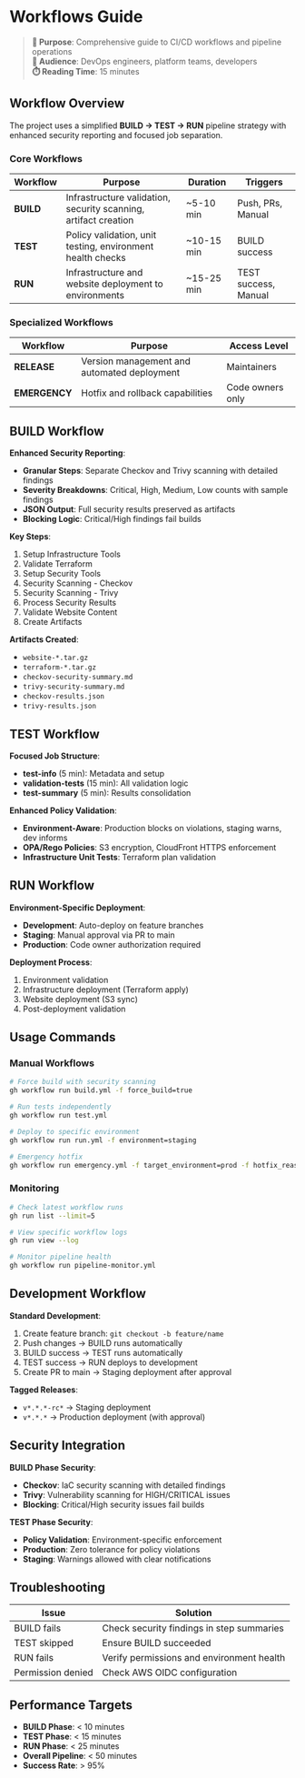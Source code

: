 # Workflows Guide

> **🎯 Purpose**: Comprehensive guide to CI/CD workflows and pipeline operations  
> **👥 Audience**: DevOps engineers, platform teams, developers  
> **⏱️ Reading Time**: 15 minutes

## Workflow Overview

The project uses a simplified **BUILD → TEST → RUN** pipeline strategy with enhanced security reporting and focused job separation.

### Core Workflows

| Workflow | Purpose | Duration | Triggers |
|----------|---------|----------|----------|
| **BUILD** | Infrastructure validation, security scanning, artifact creation | ~5-10 min | Push, PRs, Manual |
| **TEST** | Policy validation, unit testing, environment health checks | ~10-15 min | BUILD success |
| **RUN** | Infrastructure and website deployment to environments | ~15-25 min | TEST success, Manual |

### Specialized Workflows

| Workflow | Purpose | Access Level |
|----------|---------|--------------|
| **RELEASE** | Version management and automated deployment | Maintainers |
| **EMERGENCY** | Hotfix and rollback capabilities | Code owners only |

## BUILD Workflow

**Enhanced Security Reporting**:
- **Granular Steps**: Separate Checkov and Trivy scanning with detailed findings
- **Severity Breakdowns**: Critical, High, Medium, Low counts with sample findings
- **JSON Output**: Full security results preserved as artifacts
- **Blocking Logic**: Critical/High findings fail builds

**Key Steps**:
1. Setup Infrastructure Tools
2. Validate Terraform
3. Setup Security Tools
4. Security Scanning - Checkov
5. Security Scanning - Trivy
6. Process Security Results
7. Validate Website Content
8. Create Artifacts

**Artifacts Created**:
- `website-*.tar.gz`
- `terraform-*.tar.gz`
- `checkov-security-summary.md`
- `trivy-security-summary.md`
- `checkov-results.json`
- `trivy-results.json`

## TEST Workflow

**Focused Job Structure**:
- **test-info** (5 min): Metadata and setup
- **validation-tests** (15 min): All validation logic
- **test-summary** (5 min): Results consolidation

**Enhanced Policy Validation**:
- **Environment-Aware**: Production blocks on violations, staging warns, dev informs
- **OPA/Rego Policies**: S3 encryption, CloudFront HTTPS enforcement
- **Infrastructure Unit Tests**: Terraform plan validation

## RUN Workflow

**Environment-Specific Deployment**:
- **Development**: Auto-deploy on feature branches
- **Staging**: Manual approval via PR to main
- **Production**: Code owner authorization required

**Deployment Process**:
1. Environment validation
2. Infrastructure deployment (Terraform apply)
3. Website deployment (S3 sync)
4. Post-deployment validation

## Usage Commands

### Manual Workflows

```bash
# Force build with security scanning
gh workflow run build.yml -f force_build=true

# Run tests independently
gh workflow run test.yml

# Deploy to specific environment
gh workflow run run.yml -f environment=staging

# Emergency hotfix
gh workflow run emergency.yml -f target_environment=prod -f hotfix_reason="Critical fix"
```

### Monitoring

```bash
# Check latest workflow runs
gh run list --limit=5

# View specific workflow logs
gh run view --log

# Monitor pipeline health
gh workflow run pipeline-monitor.yml
```

## Development Workflow

**Standard Development**:
1. Create feature branch: `git checkout -b feature/name`
2. Push changes → BUILD runs automatically
3. BUILD success → TEST runs automatically  
4. TEST success → RUN deploys to development
5. Create PR to main → Staging deployment after approval

**Tagged Releases**:
- `v*.*.*-rc*` → Staging deployment
- `v*.*.*` → Production deployment (with approval)

## Security Integration

**BUILD Phase Security**:
- **Checkov**: IaC security scanning with detailed findings
- **Trivy**: Vulnerability scanning for HIGH/CRITICAL issues
- **Blocking**: Critical/High security issues fail builds

**TEST Phase Security**:  
- **Policy Validation**: Environment-specific enforcement
- **Production**: Zero tolerance for policy violations
- **Staging**: Warnings allowed with clear notifications

## Troubleshooting

| Issue | Solution |
|-------|----------|
| BUILD fails | Check security findings in step summaries |
| TEST skipped | Ensure BUILD succeeded |
| RUN fails | Verify permissions and environment health |
| Permission denied | Check AWS OIDC configuration |

## Performance Targets

- **BUILD Phase**: < 10 minutes
- **TEST Phase**: < 15 minutes  
- **RUN Phase**: < 25 minutes
- **Overall Pipeline**: < 50 minutes
- **Success Rate**: > 95%